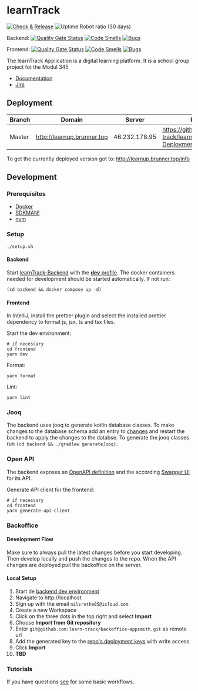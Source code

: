 # learnTrack

[![Check & Release](https://github.com/learn-track/learnTrack/actions/workflows/check-and-release.yml/badge.svg)](https://github.com/learn-track/learnTrack/actions/workflows/check-and-release.yml)
![Uptime Robot ratio (30 days)](https://img.shields.io/uptimerobot/ratio/30/m796586558-f9a88c47069e786ed216bd8d)

Backend:
[![Quality Gate Status](https://sonarcloud.io/api/project_badges/measure?project=learntrack_backend&metric=alert_status)](https://sonarcloud.io/summary/new_code?id=learntrack_backend)
[![Code Smells](https://sonarcloud.io/api/project_badges/measure?project=learntrack_backend&metric=code_smells)](https://sonarcloud.io/summary/new_code?id=learntrack_backend)
[![Bugs](https://sonarcloud.io/api/project_badges/measure?project=learntrack_backend&metric=bugs)](https://sonarcloud.io/summary/new_code?id=learntrack_backend)

Frontend:
[![Quality Gate Status](https://sonarcloud.io/api/project_badges/measure?project=learntrack_frontend&metric=alert_status)](https://sonarcloud.io/summary/new_code?id=learntrack_frontend)
[![Code Smells](https://sonarcloud.io/api/project_badges/measure?project=learntrack_frontend&metric=code_smells)](https://sonarcloud.io/summary/new_code?id=learntrack_frontend)
[![Bugs](https://sonarcloud.io/api/project_badges/measure?project=learntrack_frontend&metric=bugs)](https://sonarcloud.io/summary/new_code?id=learntrack_frontend)

The learnTrack Application is a digital learning platform. It is a school group project fot the Modul 345 
- [Documentation](./doc/architecture/README.md)
- [Jira](https://learntrack.atlassian.net/jira/software/projects/LERN/boards/2/backlog)

## Deployment

| Branch | Domain                     | Server        | Repo                                                 |
|--------|----------------------------|---------------|------------------------------------------------------|
| Master | http://learnup.brunner.top | 46.232.178.95 | https://github.com/learn-track/learnTrack-Deployment |

To get the currently deployed version got to: http://learnup.brunner.top/info

## Development

### Prerequisites
* [Docker](https://docs.docker.com/desktop/install/mac-install/)
* [SDKMAN!](https://sdkman.io/install)
* [nvm](https://github.com/nvm-sh/nvm)

### Setup

```shell
./setup.sh
```

#### Backend

Start [learnTrack-Backend](./backend/src/main/kotlin/ch/learntrack/backend/BackendApplication.kt)
with the [**dev** profile](./.run/learnTrack-Backend%20dev.run.xml).
The docker containers needed for development should be started automatically. If not run:

```shell
(cd backend && docker compose up -d)
```

#### Frontend

In IntelliJ, install the prettier plugin and select the installed prettier dependency to format js, jsx, ts and tsx files.

Start the dev environment:

```shell
# if necessary
cd frontend 
yarn dev
```

Format:

```shell
yarn format
```

Lint:

```shell
yarn lint
```

### Jooq

The backend uses jooq to generate kotlin database classes.
To make changes to the database schema add an entry to [changes](./backend/src/main/resources/db/changelog/changes) and restart the backend to apply the changes to the databse.
To generate the jooq classes run `(cd backend && ./gradlew generateJooq)`.

### Open API

The backend exposes an [OpenAPI definition](http://localhost:8080/openapi/v3/api-docs) and the according [Swagger UI](http://localhost:3005/api/swagger-ui/index.html) for its API.

Generate API client for the frontend:
```shell
# if necessary
cd frontend
yarn generate-api-client
```

### Backoffice

#### Development Flow

Make sure to always pull the latest changes before you start developing. Then develop locally and push the changes to the repo.
When the API changes are deployed pull the backoffice on the server.

#### Local Setup

1. Start de [backend dev environment](#backend)
2. Navigate to http://localhost
3. Sign up with the email `nilsrothe05@icloud.com`
4. Create a new Workspace
5. Click on the three dots in the top right and select **Import**
6. Choose **Import from Git repository**
7. Enter `git@github.com:learn-track/backoffice-appsmith.git` as remote url
8. Add the generated key to the [repo's deployment keys](https://github.com/learn-track/backoffice-appsmith/settings/keys) with write access
9. Click **Import**
10. **TBD**

### Tutorials

If you have questions [see](./doc/tutorials) for some basic workflows.


